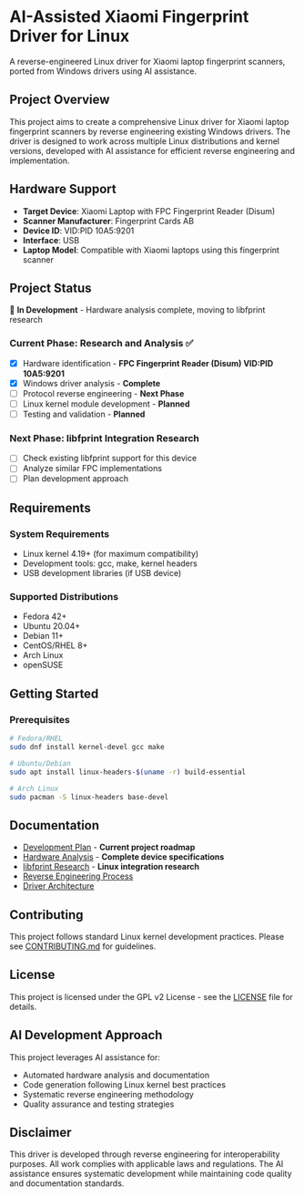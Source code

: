 # AI-Assisted Xiaomi Fingerprint Driver for Linux

A reverse-engineered Linux driver for Xiaomi laptop fingerprint scanners, ported from Windows drivers using AI assistance.

## Project Overview

This project aims to create a comprehensive Linux driver for Xiaomi laptop fingerprint scanners by reverse engineering existing Windows drivers. The driver is designed to work across multiple Linux distributions and kernel versions, developed with AI assistance for efficient reverse engineering and implementation.

## Hardware Support

- **Target Device**: Xiaomi Laptop with FPC Fingerprint Reader (Disum)
- **Scanner Manufacturer**: Fingerprint Cards AB
- **Device ID**: VID:PID 10A5:9201
- **Interface**: USB
- **Laptop Model**: Compatible with Xiaomi laptops using this fingerprint scanner

## Project Status

🔄 **In Development** - Hardware analysis complete, moving to libfprint research

### Current Phase: Research and Analysis ✅
- [x] Hardware identification - **FPC Fingerprint Reader (Disum) VID:PID 10A5:9201**
- [x] Windows driver analysis - **Complete**
- [ ] Protocol reverse engineering - **Next Phase**
- [ ] Linux kernel module development - **Planned**
- [ ] Testing and validation - **Planned**

### Next Phase: libfprint Integration Research
- [ ] Check existing libfprint support for this device
- [ ] Analyze similar FPC implementations
- [ ] Plan development approach

## Requirements

### System Requirements
- Linux kernel 4.19+ (for maximum compatibility)
- Development tools: gcc, make, kernel headers
- USB development libraries (if USB device)

### Supported Distributions
- Fedora 42+
- Ubuntu 20.04+
- Debian 11+
- CentOS/RHEL 8+
- Arch Linux
- openSUSE

## Getting Started

### Prerequisites
```bash
# Fedora/RHEL
sudo dnf install kernel-devel gcc make

# Ubuntu/Debian
sudo apt install linux-headers-$(uname -r) build-essential

# Arch Linux
sudo pacman -S linux-headers base-devel
```

## Documentation

- [Development Plan](docs/development-plan.md) - **Current project roadmap**
- [Hardware Analysis](hardware-analysis/device-analysis.md) - **Complete device specifications**
- [libfprint Research](hardware-analysis/libfprint-research.md) - **Linux integration research**
- [Reverse Engineering Process](docs/reverse-engineering.md)
- [Driver Architecture](docs/architecture.md)

## Contributing

This project follows standard Linux kernel development practices. Please see [CONTRIBUTING.md](CONTRIBUTING.md) for guidelines.

## License

This project is licensed under the GPL v2 License - see the [LICENSE](LICENSE) file for details.

## AI Development Approach

This project leverages AI assistance for:
- Automated hardware analysis and documentation
- Code generation following Linux kernel best practices
- Systematic reverse engineering methodology
- Quality assurance and testing strategies

## Disclaimer

This driver is developed through reverse engineering for interoperability purposes. All work complies with applicable laws and regulations. The AI assistance ensures systematic development while maintaining code quality and documentation standards.